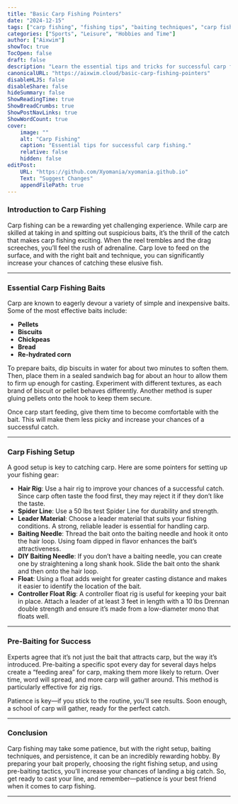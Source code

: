 ```yaml
---
title: "Basic Carp Fishing Pointers"
date: "2024-12-15"
tags: ["carp fishing", "fishing tips", "baiting techniques", "carp fishing setup"]
categories: ["Sports", "Leisure", "Hobbies and Time"]
author: ["Aixwim"]
showToc: true
TocOpen: false
draft: false
description: "Learn the essential tips and tricks for successful carp fishing. From baiting techniques to the best setup for catching carp, discover everything you need to know."
canonicalURL: "https://aixwim.cloud/basic-carp-fishing-pointers"
disableHLJS: false
disableShare: false
hideSummary: false
ShowReadingTime: true
ShowBreadCrumbs: true
ShowPostNavLinks: true
ShowWordCount: true
cover:
    image: ""
    alt: "Carp Fishing"
    caption: "Essential tips for successful carp fishing."
    relative: false
    hidden: false
editPost:
    URL: "https://github.com/Xyomania/xyomania.github.io"
    Text: "Suggest Changes"
    appendFilePath: true
---
```


### Introduction to Carp Fishing

Carp fishing can be a rewarding yet challenging experience. While carp are skilled at taking in and spitting out suspicious baits, it’s the thrill of the catch that makes carp fishing exciting. When the reel trembles and the drag screeches, you’ll feel the rush of adrenaline. Carp love to feed on the surface, and with the right bait and technique, you can significantly increase your chances of catching these elusive fish.

---

### Essential Carp Fishing Baits

Carp are known to eagerly devour a variety of simple and inexpensive baits. Some of the most effective baits include:

- **Pellets**
- **Biscuits**
- **Chickpeas**
- **Bread**
- **Re-hydrated corn**

To prepare baits, dip biscuits in water for about two minutes to soften them. Then, place them in a sealed sandwich bag for about an hour to allow them to firm up enough for casting. Experiment with different textures, as each brand of biscuit or pellet behaves differently. Another method is super gluing pellets onto the hook to keep them secure.

Once carp start feeding, give them time to become comfortable with the bait. This will make them less picky and increase your chances of a successful catch.

---

### Carp Fishing Setup

A good setup is key to catching carp. Here are some pointers for setting up your fishing gear:

- **Hair Rig**: Use a hair rig to improve your chances of a successful catch. Since carp often taste the food first, they may reject it if they don’t like the taste.
- **Spider Line**: Use a 50 lbs test Spider Line for durability and strength.
- **Leader Material**: Choose a leader material that suits your fishing conditions. A strong, reliable leader is essential for handling carp.
- **Baiting Needle**: Thread the bait onto the baiting needle and hook it onto the hair loop. Using foam dipped in flavor enhances the bait’s attractiveness.
- **DIY Baiting Needle**: If you don’t have a baiting needle, you can create one by straightening a long shank hook. Slide the bait onto the shank and then onto the hair loop.
- **Float**: Using a float adds weight for greater casting distance and makes it easier to identify the location of the bait.
- **Controller Float Rig**: A controller float rig is useful for keeping your bait in place. Attach a leader of at least 3 feet in length with a 10 lbs Drennan double strength and ensure it’s made from a low-diameter mono that floats well.

---

### Pre-Baiting for Success

Experts agree that it’s not just the bait that attracts carp, but the way it’s introduced. Pre-baiting a specific spot every day for several days helps create a “feeding area” for carp, making them more likely to return. Over time, word will spread, and more carp will gather around. This method is particularly effective for zig rigs.

Patience is key—if you stick to the routine, you'll see results. Soon enough, a school of carp will gather, ready for the perfect catch.

---

### Conclusion

Carp fishing may take some patience, but with the right setup, baiting techniques, and persistence, it can be an incredibly rewarding hobby. By preparing your bait properly, choosing the right fishing setup, and using pre-baiting tactics, you’ll increase your chances of landing a big catch. So, get ready to cast your line, and remember—patience is your best friend when it comes to carp fishing.

---